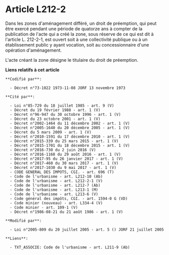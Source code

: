 # Article L212-2

Dans les zones d'aménagement différé, un droit de préemption, qui peut être exercé pendant une période de quatorze ans à
compter de la publication de l'acte qui a créé la zone, sous réserve de ce qui est dit à l'article L. 212-2-1, est ouvert
soit à une collectivité publique ou à un établissement public y ayant vocation, soit au concessionnaire d'une opération
d'aménagement.

L'acte créant la zone désigne le titulaire du droit de préemption.

**Liens relatifs à cet article**

	**Codifié par**:

	  - Décret n°73-1022 1973-11-08 JORF 13 novembre 1973

	**Cité par**:

	  - Loi n°85-729 du 18 juillet 1985 - art. 9 (V)
	  - Décret du 19 février 1988 - art. 1 (V)
	  - Décret n°96-947 du 30 octobre 1996 - art. 1 (V)
	  - Décret du 23 octobre 2001 - art. 1 (V)
	  - Décret n°2002-1464 du 11 décembre 2002 - art. 1 (V)
	  - Décret n°2005-1640 du 20 décembre 2005 - art. 1 (V)
	  - Décret du 5 mars 2009 - art. 1 (V)
	  - Décret n°2010-1591 du 17 décembre 2010 - art. 1 (V)
	  - Décret n°2015-339 du 25 mars 2015 - art. 1 (V)
	  - Décret n°2015-1701 du 18 décembre 2015 - art. 1 (V)
	  - Décret n°2016-730 du 2 juin 2016 (V)
	  - Décret n°2016-1168 du 29 août 2016 - art. 1 (V)
	  - Décret n°2017-95 du 26 janvier 2017 - art. 1 (V)
	  - Décret n°2017-460 du 30 mars 2017 - art. 1 (V)
	  - Décret n°2017-1030 du 9 mai 2017 - art. 1 (V)
	  - CODE GENERAL DES IMPOTS, CGI. - art. 696 (T)
	  - Code de l'urbanisme - art. L212-10 (Ab)
	  - Code de l'urbanisme - art. L212-2-1 (V)
	  - Code de l'urbanisme - art. L212-7 (Ab)
	  - Code de l'urbanisme - art. L213-1 (M)
	  - Code de l'urbanisme - art. L213-6 (V)
	  - Code général des impôts, CGI. - art. 1594-0 G (VD)
	  - Code minier (nouveau) - art. L334-4 (V)
	  - Code minier - art. 109-1 (V)
	  - Décret n°1986-08-21 du 21 août 1986 - art. 1 (V)

	**Modifié par**:

	  - Loi n°2005-809 du 20 juillet 2005 - art. 5 () JORF 21 juillet 2005

	**Liens**:

	  - TXT_ASSOCIE: Code de l'urbanisme - art. L211-9 (Ab)
